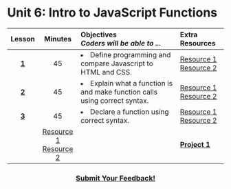 # Unit 6: Intro to JavaScript Functions





|Lesson|Minutes|Objectives <br> *Coders will be able to ...*|Extra Resources|
|:-------:|:-------:|:-------|:-------|
|[**1**](https://drive.google.com/open?id=1GPPbEG_idE_HoyoCqtGkQB0g6gsYJVV_GwtAt6dqY3w)|45| <li> Define programming and compare Javascript to HTML and CSS. </li> |[Resource 1]()<br>[Resource 2]()|
|[**2**](https://docs.google.com/presentation/d/1eyCvDgrWtgO0FBlRMS-3kUsPNKuewaY-Okoo4T4-8FE/edit#slide=id.g234d055c7c_0_37)|45|<li> Explain what a function is and make function calls using correct syntax.</li>|[Resource 1]()<br>[Resource 2]()|
|[**3**](https://docs.google.com/presentation/d/12bysa5n8-AXFgO0yWo6VsT6wzyd0-t2LsBZHy1sIUtw/edit#slide=id.g1d0118cf2a_0_406)|45|<li> Declare a function using correct syntax.</li> |[Resource 1]()<br>[Resource 2]()|[**4**](https://docs.google.com/presentation/d/1hMe-GCFU03czfLeB9W1vu5OGuOr-j4MVrND652sAYwk/edit#slide=id.g14ecb9111c_1_0)|45|<li> Compare and contrast parameters and arguments and use each accordingly.
</li> |[Resource 1]()<br>[Resource 2]()||[**Project 1**](https://drive.google.com/open?id=1ey8NHcQm2J8YWL3GtdtSLv7cX7T7JpF1Gje7Cy6tgu8)|45|http://isvictorious.github.io/jquery-streetfighter/) |[Resource 1]()<br>[Resource 2]()|


<h3 align="center"><a href="https://docs.google.com/forms/d/e/1FAIpQLSfx0wkLyw_jSOhWR2yY8GTR8TV2NXYZc40us7aPHnl9bO6WAQ/viewform">Submit Your Feedback!</a></h3>


